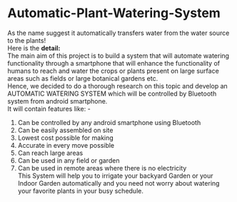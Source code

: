 # Automatic-Plant-Watering-System<br>
As the name suggest it automatically transfers water from the water source to the plants!
<br> Here is the <b>detail:</b><br>
The main aim of this project is to build a system that will automate watering functionality through a smartphone that will enhance the functionality of humans to reach and water the crops or plants present on large surface areas such as fields or large botanical gardens etc.<br>
Hence, we decided to do a thorough research on this topic and develop an AUTOMATIC WATERING SYSTEM which will be controlled by Bluetooth system from android smartphone.<br>
It will contain features like: -<br>
1.	Can be controlled by any android smartphone using Bluetooth<br>
2.	Can be easily assembled on site<br>
3.	Lowest cost possible for making<br>
4.	Accurate in every move possible<br>
5.	Can reach large areas<br>
6.	Can be used in any field or garden<br>
7.	Can be used in remote areas where there is no electricity<br>
This System will help you to irrigate your backyard Garden or your Indoor Garden automatically and you need not worry about watering your favorite plants in your busy schedule.<br>
